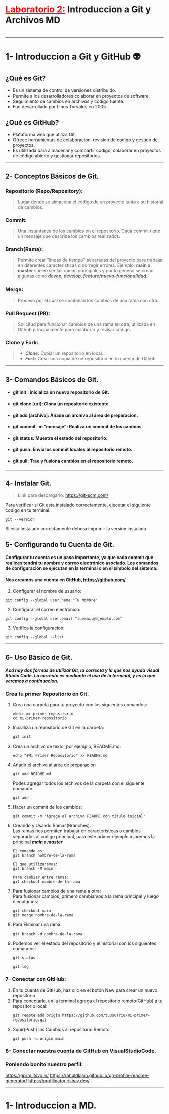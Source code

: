 <h1><span style= "color: red; text-decoration: underline">Laboratorio 2:</span> Introduccion a Git y Archivos MD <h1>

---

# 1- Introduccion a Git y GitHub 👽

## ¿Qué es Git?

- Es un sistema de control de versiones distribuido.
- Permite a los desarrolladores colaborar en proyectos de software.
- Seguimiento de cambios en archivos y codigo fuente.
- Fue desarrollado por Linus Torvalds en 2005.

## ¿Qué es GitHub?
- Plataforma web que utiliza Git.
- Ofrece herramientas de colaboracion, revision de codigo y gestion de proyectos.
- Es utilizada para almacenar y compartir codigo, colaborar en proyectos de código abierto y gestionar repositorios.

---

## 2- Conceptos Básicos de Git.

### Repositorio (Repo/Repository):
> Lugar donde se almacena el código de un proyecto junto a su historial de cambios.

### Commit:
> Una instantanea de los cambios en el repositorio. Cada commit tiene un mensaje que describe los cambios realizados.

### Branch(Rama):
>Permite crear "lineas de tiempo" separadas del proyecto para trabajar en diferentes caracteristicas o corregir errores.
Ejemplo: **main o master** suelen ser las ramas principales y por lo general se crean algunas como ***devop, develop, feature/nueva-funcionalidad.***

### Merge:
> Proceso por el cual se combinan los cambios de una rama con otra.

### Pull Request (PR):
> Solicitud para funcionar cambios de una rama en otra, utilizada en Github principalmente para colaborar y revisar codigo.

### Clone y Fork:
> - ***Clone:*** Copiar un repositorio en local.
> - ***Fork:*** Crear una copia de un repositorio en tu cuenta de Github.

---

## 3- Comandos Básicos de Git.

- #### **git init :** inicializa un nuevo repositorio de Git.
- #### **git clone [url]:** Clona un repositorio existente.
- #### **git add [archivo]:** Añade un archivo al área de preparacion.
- #### **git commit -m "mensaje":** Realiza un commit de los cambios.
- #### **git status:** Muestra el estado del repositorio.
- #### **git push:** Envia los commit locales al repositorio remoto.
- #### **git pull:** Trae y fusiona cambios en el repositorio remoto. 

---
## 4- Instalar Git.
>Link para descargarlo: https://git-scm.com/

Para verificar si Git esta instalado correctamente, ejecutar el siguiente codigo en tu terminal.
```
git --version
```
Si esta instalado correctamente deberá imprimir la version instalada.

## 5- Configurando tu Cuenta de Git.
#### Configurar tu cuenta es un paso importante, ya que cada commit que realices tendrá tu nombre y correo electrónico asociado. Los comandos de configuración se ejecutan en la terminal o en el símbolo del sistema.
#### Nos creamos una cuenta en GitHub, https://github.com/

1. Configurar el nombre de usuario:
```
git config --global user.name "Tu Nombre"
```
2. Configurar el correo electrónico:
```
git config --global user.email "tuemail@ejemplo.com"
```
3. Verifica la configuracion:
```
git config --global --list
```
---
## 6- Uso Básico de Git.
##### Acá hay dos formas de utilizar Git, la correcta y la que nos ayuda visual Studio Code. La correcta es mediante el uso de la terminal, y es la que veremos a continuacion.

### Crea tu primer Repositorio en Git.
1. Crea una carpeta para tu proyecto con los siguientes comandos:
    ```
    mkdir mi-primer-repositorio
    cd mi-primer-repositorio
    ```
2. Inicializa un repositorio de Git en la carpeta:
    ```
    git init
    ```
3. Crea un archivo de texto, por ejemplo, README.md:
    ```
    echo "#Mi Primer Repositorio" >> README.md
    ```
4. Añadir el archivo al área de preparacion
    ```
    git add README.md
    ```
    Podes agregar todos los archivos de la carpeta con el siguiente comando:
    ```
    git add .
    ```
5. Hacer un commit de los cambios:
    ```
    git commit -m "Agrega el archivo README con título inicial"

    ```
6. Creando y Usando Ramas(Branches). <br>
    Las ramas nos permiten trabajar en caracteristicas o cambios separados al codigo principal, para este primer ejemplo usaremos la principal ***main o master***
    ```
    El comando es:
    git branch nombre-de-la-rama

    El que utilizaremos:
    git branch -M main

    Para cambiar entre ramas:
    git checkout nombre-de-la-rama
    ```
7. Para fusionar cambios de una rama a otra:
    <br> Para fusionar cambios, primero cambiamos a la rama principal y luego ejecutamos:
    ```
    git checkout main
    git merge nombre-de-la-rama
    ```
8. Para Eliminar una rama:
    ```
    git branch -d nombre-de-la-rama
    ```
9. Podemos ver el estado del repositorio y el historial con los siguientes comandos:
    ```
    git status

    git log
    ```
### 7- Conectar con GitHub:
1. En tu cuenta de GitHub, haz clic en el botón New para crear un nuevo repositorio.
2. Para conectarlo, en la terminal agrega el repositorio remoto(GitHub) a tu repositorio local:
    ```
    git remote add origin https://github.com/tuusuario/mi-primer-repositorio.git
    ```
3. Subir(Push) los Cambios al repositorio Remoto:
    ```
    git push -u origin main
    ```

### 8- Conectar nuestra cuenta de GitHub en VisualStudioCode.
### Poniendo bonito nuestro perfil:
https://gprm.itsvg.in/
https://rahuldkjain.github.io/gh-profile-readme-generator/
https://profilinator.rishav.dev/

---
# 1- Introduccion a MD.